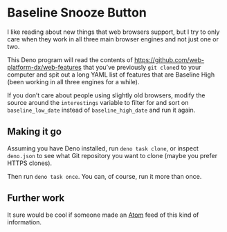 # Baseline Snooze Button

I like reading about new things that web browsers support, but I try to only care when they work in all three main browser engines and not just one or two.

This Deno program will read the contents of <https://github.com/web-platform-dx/web-features> that you’ve previously `git clone`d to your computer and spit out a long YAML list of features that are Baseline High (been working in all three engines for a while).

If you don’t care about people using slightly old browsers, modify the source around the `interestings` variable to filter for and sort on `baseline_low_date` instead of `baseline_high_date` and run it again.

## Making it go

Assuming you have Deno installed, run `deno task clone`, or inspect `deno.json` to see what Git repository you want to clone (maybe you prefer HTTPS clones).

Then run `deno task once`. You can, of course, run it more than once.

## Further work

It sure would be cool if someone made an [Atom][] feed of this kind of information.

[atom]: https://en.wikipedia.org/wiki/Atom_(web_standard)
